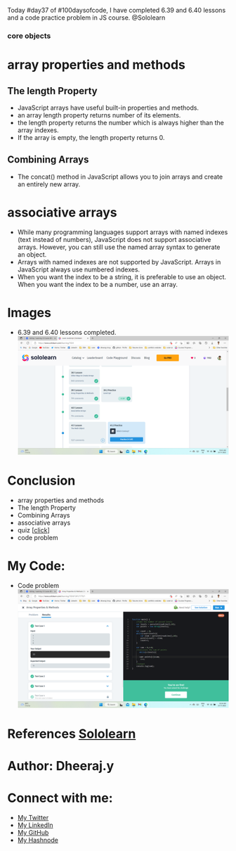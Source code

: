 Today #day37 of #100daysofcode, I have completed 6.39 and 6.40 lessons and a code practice problem in JS course. @Sololearn

### core objects

# array properties and methods

## The length Property
- JavaScript arrays have useful built-in properties and methods.
- an array length property returns number of its elements.
- the length property returns the number which is always higher than the array indexes.
- If the array is empty, the length property returns 0.


## Combining Arrays
- The concat() method in JavaScript allows you to join arrays and create an entirely new array.


# associative arrays

- While many programming languages support arrays with named indexes (text instead of numbers), JavaScript does not support associative arrays. However, you can still use the named array syntax to generate an object.
- Arrays with named indexes are not supported by JavaScript. Arrays in JavaScript always use numbered indexes.
- When you want the index to be a string, it is preferable to use an object.
When you want the index to be a number, use an array.

# Images
- 6.39 and 6.40 lessons completed.
![7. day37 6.40 completed.png](/day%2037/Images/7.%20day37%206.40%20completed.png)

# Conclusion
- array properties and methods
- The length Property
- Combining Arrays
- associative arrays
- quiz [[click](/day%2037/Images/)]
- code problem 

# My Code: 
- Code problem 
![2. day37 prog prob.png](/day%2037/Images/2.%20day37%20prog%20prob.png)

# References [Sololearn ](https://www.sololearn.com/learning/1024)

# Author: Dheeraj.y
# Connect with me:
- [My Twitter](https://twitter.com/yssdheeraj)
- [My LinkedIn](https://www.linkedin.com/in/dheerajy1/)
- [My GitHub](https://github.com/dheerajy1)
- [My Hashnode](https://dheerajy1.hashnode.dev/)
